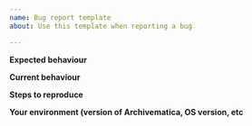 ```yaml
---
name: Bug report template
about: Use this template when reporting a bug

---
```


**Expected behaviour**


**Current behaviour**


**Steps to reproduce**


**Your environment (version of Archivematica, OS version, etc**
